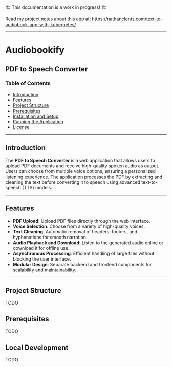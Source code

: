 
🏗️ This documentation is a work in progress! 🏗️

Read my project notes about this app at: https://nathanclonts.com/text-to-audiobook-app-with-kubernetes/

---

# Audiobookify

## PDF to Speech Converter

### Table of Contents

- [Introduction](#introduction)
- [Features](#features)
- [Project Structure](#project-structure)
- [Prerequisites](#prerequisites)
- [Installation and Setup](#installation-and-setup)
- [Running the Application](#running-the-application)
- [License](#license)

---

## Introduction

The **PDF to Speech Converter** is a web application that allows users to upload PDF documents and receive high-quality spoken audio as output. Users can choose from multiple voice options, ensuring a personalized listening experience. The application processes the PDF by extracting and cleaning the text before converting it to speech using advanced text-to-speech (TTS) models.

---

## Features

- **PDF Upload**: Upload PDF files directly through the web interface.
- **Voice Selection**: Choose from a variety of high-quality voices.
- **Text Cleaning**: Automatic removal of headers, footers, and hyphenations for smooth narration.
- **Audio Playback and Download**: Listen to the generated audio online or download it for offline use.
- **Asynchronous Processing**: Efficient handling of large files without blocking the user interface.
- **Modular Design**: Separate backend and frontend components for scalability and maintainability.

---

## Project Structure

TODO

## Prerequisites

TODO

## Local Development

TODO
